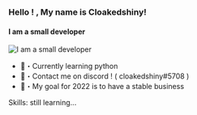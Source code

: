 ### Hello ! , My name is Cloakedshiny!
#### I am a small developer 
![I am a small developer ](https://share.creavite.co/FIfhP1rhOOmBQs4g.gif)

- 📘・Currently learning python
- 🍒・Contact me on discord ! ( cloakedshiny#5708 )
- 📇・My goal for 2022 is to have a stable business


Skills: still learning...






